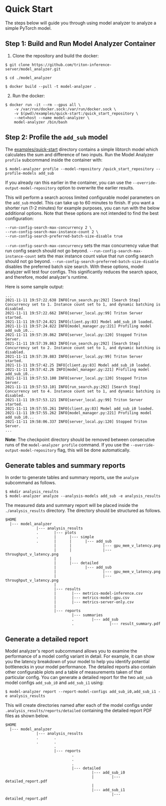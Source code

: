 <!--
Copyright (c) 2020-2021, NVIDIA CORPORATION & AFFILIATES. All rights reserved.

Licensed under the Apache License, Version 2.0 (the "License");
you may not use this file except in compliance with the License.
You may obtain a copy of the License at

    http://www.apache.org/licenses/LICENSE-2.0

Unless required by applicable law or agreed to in writing, software
distributed under the License is distributed on an "AS IS" BASIS,
WITHOUT WARRANTIES OR CONDITIONS OF ANY KIND, either express or implied.
See the License for the specific language governing permissions and
limitations under the License.
-->

# Quick Start

The steps below will guide you through using model analyzer to analyze a simple PyTorch model.

## Step 1: Build and Run Model Analyzer Container

1. Clone the repository and build the docker:
```
$ git clone https://github.com/triton-inference-server/model_analyzer.git

$ cd ./model_analyzer

$ docker build --pull -t model-analyzer .
```

2. Run the docker:
```
$ docker run -it --rm --gpus all \
    -v /var/run/docker.sock:/var/run/docker.sock \
    -v $(pwd)/examples/quick-start:/quick_start_repository \
    --net=host --name model-analyzer \
    model-analyzer /bin/bash
```

## Step 2: Profile the `add_sub` model

The [examples/quick-start](../examples/quick-start) directory contains a simple
libtorch model which calculates the sum and difference of two inputs. Run the
Model Analyzer `profile` subcommand inside the container with:

```
$ model-analyzer profile --model-repository /quick_start_repository --profile-models add_sub
```

If you already ran this earlier in the container, you can use the `--override-output-model-repository` option to overwrite the earlier results.

This will perform a search across limited configurable model parameters on the
`add_sub` model. This can take up to 60 minutes to finish. If you want a shorter
run (1-2 minutes) for example purposes, you can run with the below additional
options. Note that these options are not intended to find the best
configuration:

```
--run-config-search-max-concurrency 2 \
--run-config-search-max-instance-count 2 \
--run-config-search-preferred-batch-size-disable true
```

`--run-config-search-max-concurrency` sets the max concurrency value that run
config search should not go beyond. `--run-config-search-max-instance-count`
sets the max instance count value that run config search should not go beyond. `--run-config-search-preferred-batch-size-disable` disables the preferred batch
size search. With these options, model analyzer will test four configs. This
significantly reduces the search space, and therefore, model analyzer's runtime.

Here is some sample output:

```
...
2021-11-11 19:57:22.638 INFO[run_search.py:292] [Search Step] Concurrency set to 1. Instance count set to 1, and dynamic batching is disabled.
2021-11-11 19:57:22.662 INFO[server_local.py:99] Triton Server started.
2021-11-11 19:57:24.821 INFO[client.py:83] Model add_sub_i0 loaded.
2021-11-11 19:57:24.822 INFO[model_manager.py:221] Profiling model add_sub_i0...
2021-11-11 19:57:39.862 INFO[server_local.py:120] Stopped Triton Server.
2021-11-11 19:57:39.863 INFO[run_search.py:292] [Search Step] Concurrency set to 2. Instance count set to 1, and dynamic batching is disabled.
2021-11-11 19:57:39.883 INFO[server_local.py:99] Triton Server started.
2021-11-11 19:57:42.25 INFO[client.py:83] Model add_sub_i0 loaded.
2021-11-11 19:57:42.26 INFO[model_manager.py:221] Profiling model add_sub_i0...
2021-11-11 19:57:53.100 INFO[server_local.py:120] Stopped Triton Server.
2021-11-11 19:57:53.101 INFO[run_search.py:292] [Search Step] Concurrency set to 4. Instance count set to 1, and dynamic batching is disabled.
2021-11-11 19:57:53.121 INFO[server_local.py:99] Triton Server started.
2021-11-11 19:57:55.261 INFO[client.py:83] Model add_sub_i0 loaded.
2021-11-11 19:57:55.262 INFO[model_manager.py:221] Profiling model add_sub_i0...
2021-11-11 19:58:06.337 INFO[server_local.py:120] Stopped Triton Server.
...
```

**Note**: The checkpoint directory should be removed between consecutive runs of
the `model-analyzer profile` command. If you use the
`--override-output-model-repository` flag, this will be done automatically.

## Generate tables and summary reports
In order to generate tables and summary reports, use the `analyze` subcommand as
follows.

```
$ mkdir analysis_results
$ model-analyzer analyze --analysis-models add_sub -e analysis_results
```

The measured data and summary report will be placed inside the
`./analysis_results` directory. The directory should be structured as follows.

```
$HOME
  |--- model_analyzer
              |--- analysis_results
              .       |--- plots
              .       |      |--- simple
              .       |      |      |--- add_sub
                      |      |              |--- gpu_mem_v_latency.png
                      |      |              |--- throughput_v_latency.png
                      |      |
                      |      |--- detailed
                      |             |--- add_sub
                      |                     |--- gpu_mem_v_latency.png
                      |                     |--- throughput_v_latency.png
                      | 
                      |--- results
                      |       |--- metrics-model-inference.csv 
                      |       |--- metrics-model-gpu.csv 
                      |       |--- metrics-server-only.csv
                      |
                      |--- reports
                              |--- summaries 
                              .        |--- add_sub
                              .                |--- result_summary.pdf
```

## Generate a detailed report

Model analyzer's report subcommand allows you to examine the performance of a
model config variant in detail. For example, it can show you the latency
breakdown of your model to help you identify potential bottlenecks in your model
performance. The detailed reports also contain other configurable plots and a
table of measurements taken of that particular config. You can generate a
detailed report for the two `add_sub` model configs `add_sub_i0` and
`add_sub_i1` using:

```
$ model-analyzer report --report-model-configs add_sub_i0,add_sub_i1 -e analysis_results 
```

This will create directories named after each of the model configs under
`.analysis_results/reports/detailed` containing the detailed report PDF files as
shown below.

```
$HOME
  |--- model_analyzer
              |--- analysis_results
              .       .
              .       .
                      .
                      |--- reports
                              .
                              .
                              .
                              |--- detailed
                                       |--- add_sub_i0
                                       |        |--- detailed_report.pdf
                                       |
                                       |--- add_sub_i1
                                                |--- detailed_report.pdf

```
